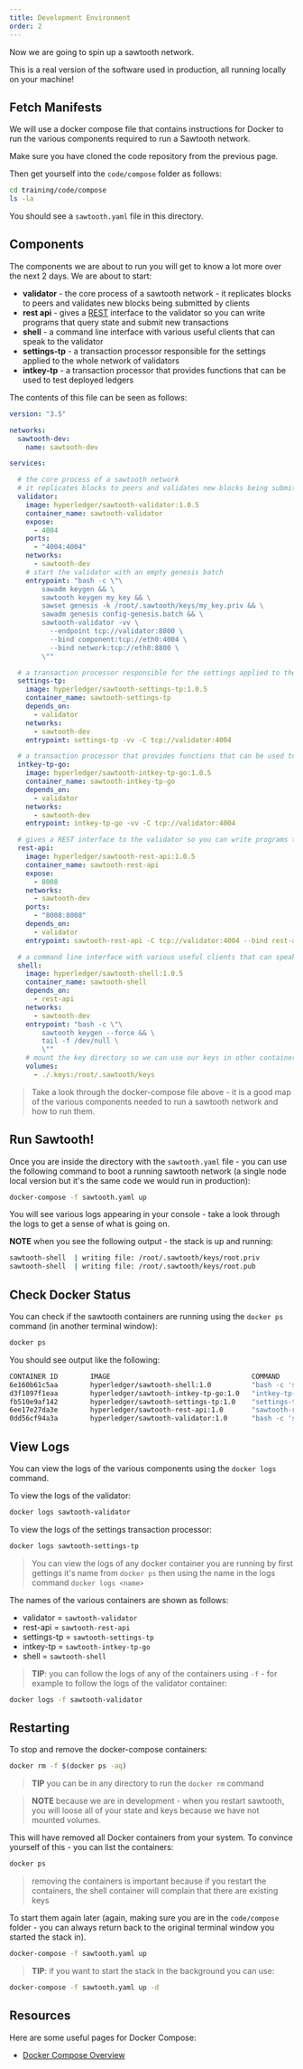 ```yaml
---
title: Development Environment
order: 2
---
```


Now we are going to spin up a sawtooth network.

This is a real version of the software used in production, all running locally on your machine!

## Fetch Manifests

We will use a docker compose file that contains instructions for Docker to run the various components required to run a Sawtooth network.

Make sure you have cloned the code repository from the previous page.

Then get yourself into the `code/compose` folder as follows:

```bash
cd training/code/compose
ls -la
```

You should see a `sawtooth.yaml` file in this directory.

## Components

The components we are about to run you will get to know a lot more over the next 2 days.  We are about to start:

 * **validator** - the core process of a sawtooth network - it replicates blocks to peers and validates new blocks being submitted by clients
 * **rest api** - gives a [REST](https://en.wikipedia.org/wiki/Representational_state_transfer) interface to the validator so you can write programs that query state and submit new transactions
 * **shell** - a command line interface with various useful clients that can speak to the validator
 * **settings-tp** - a transaction processor responsible for the settings applied to the whole network of validators
 * **intkey-tp** - a transaction processor that provides functions that can be used to test deployed ledgers

The contents of this file can be seen as follows:

```yaml
version: "3.5"

networks:
  sawtooth-dev:
    name: sawtooth-dev

services:

  # the core process of a sawtooth network
  # it replicates blocks to peers and validates new blocks being submitted by clients
  validator:
    image: hyperledger/sawtooth-validator:1.0.5
    container_name: sawtooth-validator
    expose:
      - 4004
    ports:
      - "4004:4004"
    networks:
      - sawtooth-dev
    # start the validator with an empty genesis batch
    entrypoint: "bash -c \"\
        sawadm keygen && \
        sawtooth keygen my_key && \
        sawset genesis -k /root/.sawtooth/keys/my_key.priv && \
        sawadm genesis config-genesis.batch && \
        sawtooth-validator -vv \
          --endpoint tcp://validator:8800 \
          --bind component:tcp://eth0:4004 \
          --bind network:tcp://eth0:8800 \
        \""

  # a transaction processor responsible for the settings applied to the whole network of validators
  settings-tp:
    image: hyperledger/sawtooth-settings-tp:1.0.5
    container_name: sawtooth-settings-tp
    depends_on:
      - validator
    networks:
      - sawtooth-dev
    entrypoint: settings-tp -vv -C tcp://validator:4004

  # a transaction processor that provides functions that can be used to test deployed ledgers
  intkey-tp-go:
    image: hyperledger/sawtooth-intkey-tp-go:1.0.5
    container_name: sawtooth-intkey-tp-go
    depends_on:
      - validator
    networks:
      - sawtooth-dev
    entrypoint: intkey-tp-go -vv -C tcp://validator:4004

  # gives a REST interface to the validator so you can write programs that query state and submit new transactions
  rest-api:
    image: hyperledger/sawtooth-rest-api:1.0.5
    container_name: sawtooth-rest-api
    expose:
      - 8008
    networks:
      - sawtooth-dev
    ports:
      - "8008:8008"
    depends_on:
      - validator
    entrypoint: sawtooth-rest-api -C tcp://validator:4004 --bind rest-api:8008

  # a command line interface with various useful clients that can speak to the validator
  shell:
    image: hyperledger/sawtooth-shell:1.0.5
    container_name: sawtooth-shell
    depends_on:
      - rest-api
    networks:
      - sawtooth-dev
    entrypoint: "bash -c \"\
        sawtooth keygen --force && \
        tail -f /dev/null \
        \""
    # mount the key directory so we can use our keys in other containers
    volumes:
      - ./.keys:/root/.sawtooth/keys

```

> Take a look through the docker-compose file above - it is a good map of the various components needed to run a sawtooth network and how to run them.

## Run Sawtooth!

Once you are inside the directory with the `sawtooth.yaml` file - you can use the following command to boot a running sawtooth network (a single node local version but it's the same code we would run in production):

```bash
docker-compose -f sawtooth.yaml up
```

You will see various logs appearing in your console - take a look through the logs to get a sense of what is going on.

**NOTE** when you see the following output - the stack is up and running:

```bash
sawtooth-shell  | writing file: /root/.sawtooth/keys/root.priv
sawtooth-shell  | writing file: /root/.sawtooth/keys/root.pub
```

## Check Docker Status

You can check if the sawtooth containers are running using the `docker ps` command (in another terminal window):

```bash
docker ps
```

You should see output like the following:

```bash
CONTAINER ID        IMAGE                                   COMMAND                  CREATED             STATUS              PORTS                              NAMES
6e160b61c5aa        hyperledger/sawtooth-shell:1.0          "bash -c 'sawtooth k…"   2 minutes ago       Up 2 minutes        4004/tcp, 8008/tcp                 sawtooth-shell
d3f1897f1eaa        hyperledger/sawtooth-intkey-tp-go:1.0   "intkey-tp-go -vv -C…"   2 minutes ago       Up 2 minutes                                           sawtooth-intkey-tp-go
fb510e9af142        hyperledger/sawtooth-settings-tp:1.0    "settings-tp -vv -C …"   2 minutes ago       Up 2 minutes        4004/tcp                           sawtooth-settings-tp
6ee17e27da3e        hyperledger/sawtooth-rest-api:1.0       "sawtooth-rest-api -…"   2 minutes ago       Up 2 minutes        4004/tcp, 0.0.0.0:8008->8008/tcp   sawtooth-rest-api
0dd56cf94a3a        hyperledger/sawtooth-validator:1.0      "bash -c 'sawadm key…"   2 minutes ago       Up 2 minutes        0.0.0.0:4004->4004/tcp             sawtooth-validator
```

## View Logs

You can view the logs of the various components using the `docker logs` command.

To view the logs of the validator:

```bash
docker logs sawtooth-validator
```

To view the logs of the settings transaction processor:

```bash
docker logs sawtooth-settings-tp
```

> You can view the logs of any docker container you are running by first gettings it's name from `docker ps` then using the name in the logs command `docker logs <name>`

The names of the various containers are shown as follows:

 * validator = `sawtooth-validator`
 * rest-api = `sawtooth-rest-api`
 * settings-tp = `sawtooth-settings-tp`
 * intkey-tp = `sawtooth-intkey-tp-go`
 * shell = `sawtooth-shell`

> **TIP**: you can follow the logs of any of the containers using `-f` - for example to follow the logs of the validator container:

```bash
docker logs -f sawtooth-validator
```

## Restarting

To stop and remove the docker-compose containers:

```bash
docker rm -f $(docker ps -aq)
```

> **TIP** you can be in any directory to run the `docker rm` command

> **NOTE** because we are in development - when you restart sawtooth, you will loose all of your state and keys because we have not mounted volumes.  

This will have removed all Docker containers from your system.  To convince yourself of this - you can list the containers:

```bash
docker ps
```

> removing the containers is important because if you restart the containers, the shell container will complain that there are existing keys

To start them again later (again, making sure you are in the `code/compose` folder - you can always return back to the original terminal window you started the stack in).

```bash
docker-compose -f sawtooth.yaml up
```

> **TIP**: if you want to start the stack in the background you can use:

```bash
docker-compose -f sawtooth.yaml up -d
```

## Resources

Here are some useful pages for Docker Compose:

 * [Docker Compose Overview](https://docs.docker.com/compose/overview/)
 






